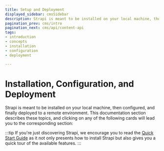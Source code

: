 ```yaml
---
title: Setup and Deployment
displayed_sidebar: cmsSidebar
description: Strapi is meant to be installed on your local machine, then configured, and finally deployed to a remote environment. 
pagination_prev: cms/intro
pagination_next: cms/api/content-api
tags:
- introduction
- concepts
- installation 
- configuration
- deployment

---
```


# Installation, Configuration, and Deployment

Strapi is meant to be installed on your local machine, then configured, and finally deployed to a remote environment. This documentation section describes these topics, and clicking on any of the following cards will lead you to the corresponding section:

<CustomDocCardsWrapper>

<CustomDocCard emoji="1️⃣" title="Installation" description="Install Strapi on your local machine with the command line interface (CLI) or create a Docker image." link="installation" />

<CustomDocCard emoji="2️⃣" title="Configuration" description="Configure the Strapi server, admin panel, and all the built-in features." link="configurations" />

<CustomDocCard emoji="3️⃣" title="Deployment" description="Deploy Strapi to Strapi Cloud or other remote environments." link="deployment" />

</CustomDocCardsWrapper>

:::tip
If you're just discovering Strapi, we encourage you to read the [Quick Start Guide](/cms/quick-start) as it not only presents how to install Strapi but also gives you a quick tour of the available features.
:::
